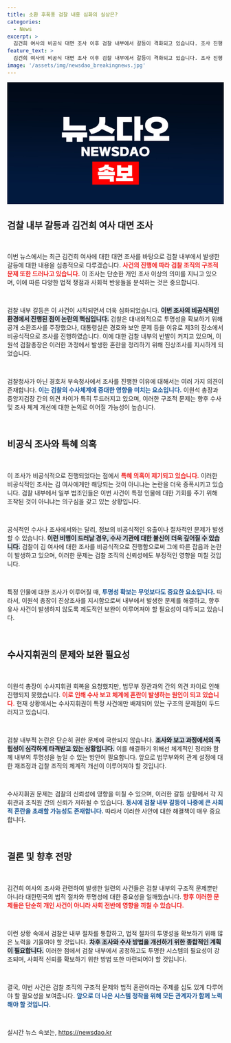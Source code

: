 ```yaml
---
title: 소환 후폭풍 검찰 내홍 심화의 실상은?
categories:
  - News
excerpt: >
  김건희 여사의 비공식 대면 조사 이후 검찰 내부에서 갈등이 격화되고 있습니다. 조사 진행 방식에 대한 논란과 수사지휘권 이슈가 얽혀 있어 앞으로의 수사 결과가 주목받고 있습니다.
feature_text: >
  김건희 여사의 비공식 대면 조사 이후 검찰 내부에서 갈등이 격화되고 있습니다. 조사 진행 방식에 대한 논란과 수사지휘권 이슈가 얽혀 있어 앞으로의 수사 결과가 주목받고 있습니다.
image: '/assets/img/newsdao_breakingnews.jpg'
---
```


<p><img src="/assets/img/newsdao_breakingnews.jpg" alt="implanttips 속보" /></p>

<h2 data-ke-size="size26">검찰 내부 갈등과 김건희 여사 대면 조사</h2>

<p data-ke-size="size16">&nbsp;</p>

<p>이번 뉴스에서는 최근 김건희 여사에 대한 대면 조사를 바탕으로 검찰 내부에서 발생한 갈등에 대한 내용을 심층적으로 다루겠습니다. <b><span style="color: #ee2323;">사건의 진행에 따라 검찰 조직의 구조적 문제 또한 드러나고 있습니다.</span></b> 이 조사는 단순한 개인 조사 이상의 의미를 지니고 있으며, 이에 따른 다양한 법적 쟁점과 사회적 반응들을 분석하는 것은 중요합니다.</p>

<p data-ke-size="size16">&nbsp;</p>

<p>검찰 내부 갈등은 이 사건이 시작되면서 더욱 심화되었습니다. <b><span style="background-color: #21538527;">이번 조사의 비공식적인 환경에서 진행된 점이 논란의 핵심입니다.</span></b> 검찰은 대내외적으로 투명성을 확보하기 위해 공개 소환조사를 주장했으나, 대통령실은 경호와 보안 문제 등을 이유로 제3의 장소에서 비공식적으로 조사를 진행하였습니다. 이에 대한 검찰 내부의 반발이 커지고 있으며, 이원석 검찰총장은 이러한 과정에서 발생한 혼란을 정리하기 위해 진상조사를 지시하게 되었습니다.</p>

<p data-ke-size="size16">&nbsp;</p>

<p>검찰청사가 아닌 경호처 부속청사에서 조사를 진행한 이유에 대해서는 여러 가지 의견이 존재합니다. <b><span style="color: #1a5490;">이는 검찰의 수사체계에 중대한 영향을 미치는 요소입니다.</span></b> 이원석 총장과 중앙지검장 간의 의견 차이가 특히 두드러지고 있으며, 이러한 구조적 문제는 향후 수사 및 조사 체계 개선에 대한 논의로 이어질 가능성이 높습니다.</p>

<p data-ke-size="size16">&nbsp;</p>

<h2 data-ke-size="size26">비공식 조사와 특혜 의혹</h2>

<p data-ke-size="size16">&nbsp;</p>

<p>이 조사가 비공식적으로 진행되었다는 점에서 <b><span style="color: #ee2323;">특혜 의혹이 제기되고 있습니다.</span></b> 이러한 비공식적인 조사는 김 여사에게만 해당되는 것이 아니냐는 논란을 더욱 증폭시키고 있습니다. 검찰 내부에서 일부 법조인들은 이번 사건이 특정 인물에 대한 기회를 주기 위해 조작된 것이 아니냐는 의구심을 갖고 있는 상황입니다.</p>

<p data-ke-size="size16">&nbsp;</p>

<p>공식적인 수사나 조사에서와는 달리, 정보의 비공식적인 유출이나 절차적인 문제가 발생할 수 있습니다. <b><span style="background-color: #21538527;">이런 비행이 드러날 경우, 수사 기관에 대한 불신이 더욱 깊어질 수 있습니다.</span></b> 검찰이 김 여사에 대한 조사를 비공식적으로 진행함으로써 그에 따른 잡음과 논란이 발생하고 있으며, 이러한 문제는 검찰 조직의 신뢰성에도 부정적인 영향을 미칠 것입니다.</p>

<p data-ke-size="size16">&nbsp;</p>

<p>특정 인물에 대한 조사가 이루어질 때, <b><span style="color: #1a5490;">투명성 확보는 무엇보다도 중요한 요소입니다.</span></b> 따라서, 이원석 총장이 진상조사를 지시함으로써 내부에서 발생한 문제를 해결하고, 향후 유사 사건이 발생하지 않도록 제도적인 보완이 이루어져야 할 필요성이 대두되고 있습니다.</p>

<p data-ke-size="size16">&nbsp;</p>

<h2 data-ke-size="size26">수사지휘권의 문제와 보완 필요성</h2>

<p data-ke-size="size16">&nbsp;</p>

<p>이원석 총장이 수사지휘권 회복을 요청했지만, 법무부 장관과의 간의 의견 차이로 인해 진행되지 못했습니다. <b><span style="color: #ee2323;">이로 인해 수사 보고 체계에 혼란이 발생하는 원인이 되고 있습니다.</span></b> 현재 상황에서는 수사지휘권이 특정 사건에만 배제되어 있는 구조의 문제점이 두드러지고 있습니다. </p>

<p data-ke-size="size16">&nbsp;</p>

<p>검찰 내부적 논란은 단순히 권한 문제에 국한되지 않습니다. <b><span style="background-color: #21538527;">조사와 보고 과정에서의 독립성이 심각하게 타격받고 있는 상황입니다.</span></b> 이를 해결하기 위해선 체계적인 정리와 함께 내부의 투명성을 높일 수 있는 방안이 필요합니다. 앞으로 법무부와의 관계 설정에 대한 재조정과 검찰 조직의 체계적 개선이 이루어져야 할 것입니다.</p>

<p data-ke-size="size16">&nbsp;</p>

<p>수사지휘권 문제는 검찰의 신뢰성에 영향을 미칠 수 있으며, 이러한 갈등 상황에서 각 지휘관과 조직원 간의 신뢰가 저하될 수 있습니다. <b><span style="color: #1a5490;">동시에 검찰 내부 갈등이 나중에 큰 사회적 혼란을 초래할 가능성도 존재합니다.</span></b> 따라서 이러한 사안에 대한 해결책이 매우 중요합니다.</p>

<p data-ke-size="size16">&nbsp;</p>

<h2 data-ke-size="size26">결론 및 향후 전망</h2>

<p data-ke-size="size16">&nbsp;</p>

<p>김건희 여사의 조사와 관련하여 발생한 일련의 사건들은 검찰 내부의 구조적 문제뿐만 아니라 대한민국의 법적 절차와 투명성에 대한 중요성을 일깨웠습니다. <b><span style="color: #ee2323;">향후 이러한 문제들은 단순히 개인 사건이 아니라 사회 전반에 영향을 끼칠 수 있습니다.</span></b> </p>

<p data-ke-size="size16">&nbsp;</p>

<p>이런 상황 속에서 검찰은 내부 절차를 통합하고, 법적 절차의 투명성을 확보하기 위해 많은 노력을 기울여야 할 것입니다. <b><span style="background-color: #21538527;">차후 조사와 수사 방법을 개선하기 위한 종합적인 계획이 필요합니다.</span></b> 이러한 점에서 검찰 내부에서 공정하고도 투명한 시스템의 필요성이 강조되며, 사회적 신뢰를 확보하기 위한 방법 또한 마련되어야 할 것입니다.</p>

<p data-ke-size="size16">&nbsp;</p>

<p>결국, 이번 사건은 검찰 조직의 구조적 문제와 법적 혼란이라는 주제를 심도 있게 다루어야 할 필요성을 보여줍니다. <b><span style="color: #1a5490;">앞으로 더 나은 시스템 정착을 위해 모든 관계자가 함께 노력해야 할 것입니다.</span></b> </p>

<p data-ke-size="size16">&nbsp;</p>
실시간 뉴스 속보는, <a href="https://newsdao.kr" rel="dofollow">https://newsdao.kr</a>


